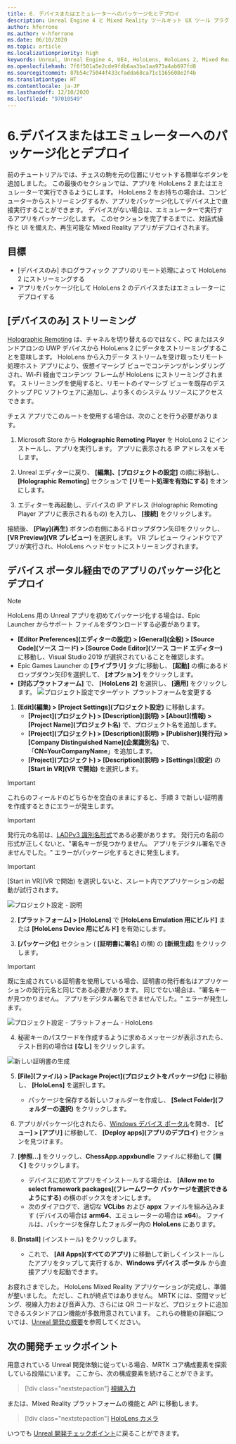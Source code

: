 ```yaml
---
title: 6. デバイスまたはエミュレーターへのパッケージ化とデプロイ
description: Unreal Engine 4 と Mixed Reality ツールキット UX ツール プラグインを使用してチェス アプリを構築するためのチュートリアル シリーズのパート 6 の 6
author: hferrone
ms.author: v-hferrone
ms.date: 06/10/2020
ms.topic: article
ms.localizationpriority: high
keywords: Unreal, Unreal Engine 4, UE4, HoloLens, HoloLens 2, Mixed Reality, チュートリアル, 入門, mrtk, uxt, UX ツール, ドキュメント, Mixed Reality ヘッドセット, Windows Mixed Reality ヘッドセット, 仮想現実ヘッドセット
ms.openlocfilehash: 7f6f501a5e2cde9fdb6aa3ba1aa973a4ab697fd8
ms.sourcegitcommit: 87b54c75044f433cfadda68ca71c1165608e2f4b
ms.translationtype: HT
ms.contentlocale: ja-JP
ms.lasthandoff: 12/10/2020
ms.locfileid: "97010549"
---
```

# <a name="6-packaging--deploying-to-device-or-emulator"></a>6.デバイスまたはエミュレーターへのパッケージ化とデプロイ

前のチュートリアルでは、チェスの駒を元の位置にリセットする簡単なボタンを追加しました。 この最後のセクションでは、アプリを HoloLens 2 またはエミュレーターで実行できるようにします。 HoloLens 2 をお持ちの場合は、コンピューターからストリーミングするか、アプリをパッケージ化してデバイス上で直接実行することができます。 デバイスがない場合は、エミュレーターで実行するアプリをパッケージ化します。 このセクションを完了するまでに、対話式操作と UI を備えた、再生可能な Mixed Reality アプリがデプロイされます。

## <a name="objectives"></a>目標

* [デバイスのみ] ホログラフィック アプリのリモート処理によって HoloLens 2 にストリーミングする
* アプリをパッケージ化して HoloLens 2 のデバイスまたはエミュレーターにデプロイする

## <a name="device-only-streaming"></a>[デバイスのみ] ストリーミング

[Holographic Remoting](https://docs.microsoft.com/windows/mixed-reality/add-holographic-remoting) は、チャネルを切り替えるのではなく、PC またはスタンドアロンの UWP デバイスから HoloLens 2 にデータをストリーミングすることを意味します。 HoloLens から入力データ ストリームを受け取ったリモート処理ホスト アプリにより、仮想イマーシブ ビューでコンテンツがレンダリングされ、Wi-Fi 経由でコンテンツ フレームが HoloLens にストリーミングされます。 ストリーミングを使用すると、リモートのイマーシブ ビューを既存のデスクトップ PC ソフトウェアに追加し、より多くのシステム リソースにアクセスできます。

チェス アプリでこのルートを使用する場合は、次のことを行う必要があります。

1.  Microsoft Store から **Holographic Remoting Player** を HoloLens 2 にインストールし、アプリを実行します。 アプリに表示される IP アドレスをメモします。

2.  Unreal エディターに戻り、 **[編集]、[プロジェクトの設定]** の順に移動し、 **[Holographic Remoting]** セクションで **[リモート処理を有効にする]** をオンにします。

3.  エディターを再起動し、デバイスの IP アドレス (Holographic Remoting Player アプリに表示されるもの) を入力し、 **[接続]** をクリックします。

接続後、 **[Play]\(再生\)** ボタンの右側にあるドロップダウン矢印をクリックし、 **[VR Preview]\(VR プレビュー\)** を選択します。 VR プレビュー ウィンドウでアプリが実行され、HoloLens ヘッドセットにストリーミングされます。

## <a name="packaging-and-deploying-the-app-via-device-portal"></a>デバイス ポータル経由でのアプリのパッケージ化とデプロイ

>[!NOTE]
>HoloLens 用の Unreal アプリを初めてパッケージ化する場合は、Epic Launcher からサポート ファイルをダウンロードする必要があります。
>- **[Editor Preferences]\(エディターの設定\) > [General]\(全般\) > [Source Code]\(ソース コード\) > [Source Code Editor]\(ソース コード エディター\)** に移動し、Visual Studio 2019 が選択されていることを確認します。
>- Epic Games Launcher の **[ライブラリ]** タブに移動し、 **[起動]** の横にあるドロップダウン矢印を選択して、 **[オプション]** をクリックします。
>- **[対応プラットフォーム]** で、 **[HoloLens 2]** を選択し、 **[適用]** をクリックします。
>![プロジェクト設定でターゲット プラットフォームを変更する](images/unreal-uxt/6-installationoptions.PNG)

1.  **[Edit]\(編集\) > [Project Settings]\(プロジェクト設定\)** に移動します。
    * **[Project]\(プロジェクト\) > [Description]\(説明\) > [About]\(情報\) > [Project Name]\(プロジェクト名\)** で、プロジェクト名を追加します。
    * **[Project]\(プロジェクト\) > [Description]\(説明\) > [Publisher]\(発行元\) > [Company Distinguished Name]\(企業識別名\)** で、「**CN=YourCompanyName**」を追加します。
    * **[Project]\(プロジェクト\) > [Description]\(説明\) > [Settings]\(設定\)** の **[Start in VR]\(VR で開始\)** を選択します。

> [!IMPORTANT]
> これらのフィールドのどちらかを空白のままにすると、手順 3 で新しい証明書を作成するときにエラーが発生します。

> [!IMPORTANT]
> 発行元の名前は、[LADPv3 識別名形式](https://www.ietf.org/rfc/rfc2253.txt)である必要があります。 発行元の名前の形式が正しくないと、"署名キーが見つかりません。 アプリをデジタル署名できませんでした。" エラーがパッケージ化するときに発生します。

> [!IMPORTANT]
> [Start in VR]\(VR で開始\) を選択しないと、スレート内でアプリケーションの起動が試行されます。

![プロジェクト設定 - 説明](images/unreal-uxt/6-cn-new.PNG)

2.  **[プラットフォーム] > [HoloLens]** で **[HoloLens Emulation 用にビルド]** または **[HoloLens Device 用にビルド]** を有効にします。

3.  **[パッケージ化]** セクション ( **[証明書に署名]** の横) の **[新規生成]** をクリックします。

> [!IMPORTANT]
> 既に生成されている証明書を使用している場合、証明書の発行者名はアプリケーションの発行元名と同じである必要があります。 同じでない場合は、"署名キーが見つかりません。 アプリをデジタル署名できませんでした。" エラーが発生します。

![プロジェクト設定 - プラットフォーム - HoloLens](images/unreal-uxt/6-packaging.PNG)

4. 秘密キーのパスワードを作成するように求めるメッセージが表示されたら、テスト目的の場合は **[なし]** をクリックします。

![新しい証明書の生成](images/unreal-uxt/6-private-key-testing.png)

5. **[File]\(ファイル\) > [Package Project]\(プロジェクトをパッケージ化\)** に移動し、 **[HoloLens]** を選択します。
    * パッケージを保存する新しいフォルダーを作成し、 **[Select Folder]\(フォルダーの選択\)** をクリックします。

6.  アプリがパッケージ化されたら、[Windows デバイス ポータル](https://docs.microsoft.com/windows/mixed-reality/using-the-windows-device-portal)を開き、 **[ビュー] > [アプリ]** に移動して、 **[Deploy apps]\(アプリのデプロイ\)** セクションを見つけます。

7.  **[参照...]** をクリックし、**ChessApp.appxbundle** ファイルに移動して **[開く]** をクリックします。

    * デバイスに初めてアプリをインストールする場合は、 **[Allow me to select framework packages]\(フレームワーク パッケージを選択できるようにする\)** の横のボックスをオンにします。
    * 次のダイアログで、適切な **VCLibs** および **appx** ファイルを組み込みます (デバイスの場合は **arm64**、エミュレーターの場合は **x64**)。 ファイルは、パッケージを保存したフォルダー内の **HoloLens** にあります。

8.  **[Install]** (インストール) をクリックします。
    * これで、 **[All Apps]\(すべてのアプリ\)** に移動して新しくインストールしたアプリをタップして実行するか、**Windows デバイス ポータル** から直接アプリを起動できます。 

お疲れさまでした。 HoloLens Mixed Reality アプリケーションが完成し、準備が整いました。 ただし、これが終点ではありません。 MRTK には、空間マッピング、視線入力および音声入力、さらには QR コードなど、プロジェクトに追加できるスタンドアロン機能が多数用意されています。 これらの機能の詳細については、[Unreal 開発の概要](https://docs.microsoft.com/windows/mixed-reality/unreal-development-overview)を参照してください。

## <a name="next-development-checkpoint"></a>次の開発チェックポイント

用意されている Unreal 開発体験に従っている場合、MRTK コア構成要素を探索している段階にいます。 ここから、次の構成要素を続けることができます。

> [!div class="nextstepaction"]
> [視線入力](../unreal-gaze-input.md)

または、Mixed Reality プラットフォームの機能と API に移動します。

> [!div class="nextstepaction"]
> [HoloLens カメラ](../unreal-hololens-camera.md)

いつでも [Unreal 開発チェックポイント](../unreal-development-overview.md#2-core-building-blocks)に戻ることができます。
